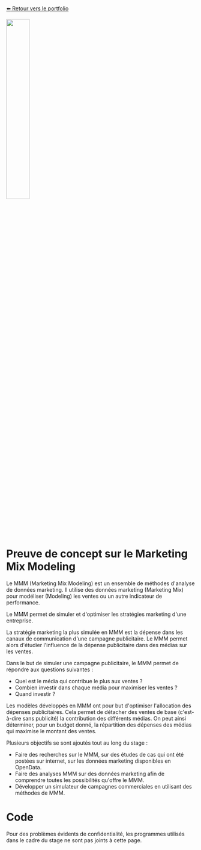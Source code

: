 [:arrow_left: Retour vers le portfolio](https://github.com/ThibaultLanthiez/Portfolio)

<img src="https://soyhuce.fr/wp-content/themes/soyhuce/img/logo-soyhuce.png" width="35%" and height="35%"/>

# Preuve de concept sur le Marketing Mix Modeling

Le MMM (Marketing Mix Modeling) est un ensemble de méthodes d'analyse de données marketing. Il utilise des données marketing (Marketing Mix) pour modéliser (Modeling) les ventes ou un autre indicateur de performance.

Le MMM permet de simuler et d'optimiser les stratégies marketing d'une entreprise. 

La stratégie marketing la plus simulée en MMM est la dépense dans les canaux de communication d'une campagne publicitaire. Le MMM permet alors d'étudier l'influence de la dépense publicitaire dans des médias sur les ventes. 

Dans le but de simuler une campagne publicitaire, le MMM permet de répondre aux questions suivantes : 
* Quel est le média qui contribue le plus aux ventes ?
* Combien investir dans chaque média pour maximiser les ventes ?
* Quand investir ?

Les modèles développés en MMM ont pour but d'optimiser l'allocation des dépenses publicitaires. Cela permet de détacher des ventes de base (c'est-à-dire sans publicité) la contribution des différents médias. On peut ainsi déterminer, pour un budget donné, la répartition des dépenses des médias qui maximise le montant des ventes.

Plusieurs objectifs se sont ajoutés tout au long du stage :
* Faire des recherches sur le MMM, sur des études de cas qui ont été postées sur internet, sur les données marketing disponibles en OpenData.  
* Faire des analyses MMM sur des données marketing afin de comprendre toutes les possibilités qu'offre le MMM.
* Développer un simulateur de campagnes commerciales en utilisant des méthodes de MMM.

# Code

Pour des problèmes évidents de confidentialité, les programmes utilisés dans le cadre du stage ne sont pas joints à cette page.  
